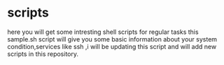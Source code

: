 # scripts
here you will get some intresting shell scripts for regular tasks
 this sample.sh script will give you some basic information about your system condition,services like ssh ,i will be updating this script and will add new scripts in this repository.

